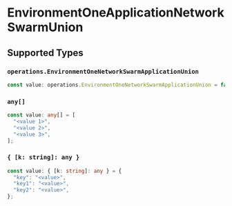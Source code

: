 # EnvironmentOneApplicationNetworkSwarmUnion


## Supported Types

### `operations.EnvironmentOneNetworkSwarmApplicationUnion`

```typescript
const value: operations.EnvironmentOneNetworkSwarmApplicationUnion = false;
```

### `any[]`

```typescript
const value: any[] = [
  "<value 1>",
  "<value 2>",
  "<value 3>",
];
```

### `{ [k: string]: any }`

```typescript
const value: { [k: string]: any } = {
  "key": "<value>",
  "key1": "<value>",
  "key2": "<value>",
};
```

